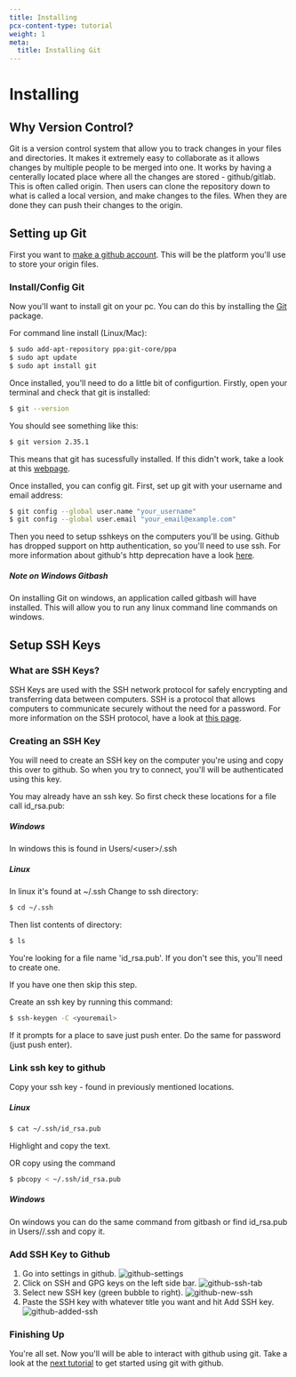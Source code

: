 ```yaml
---
title: Installing
pcx-content-type: tutorial
weight: 1
meta:
  title: Installing Git
---
```


# Installing

## Why Version Control?

Git is a version control system that allow you to track changes in your files and directories. It makes it extremely easy to collaborate as it allows changes by multiple people to be merged into one. It works by having a centerally located place where all the changes are stored - github/gitlab. This is often called origin. Then users can clone the repository down to what is called a local version, and make changes to the files. When they are done they can push their changes to the origin.

## Setting up Git

First you want to [make a github account](https://github.com/signup). This will be the platform you'll use to store your origin files.

### Install/Config Git

Now you'll want to install git on your pc. You can do this by installing the [Git](https://git-scm.com/downloads) package.

For command line install (Linux/Mac):

```sh
$ sudo add-apt-repository ppa:git-core/ppa
$ sudo apt update
$ sudo apt install git
```

Once installed, you'll need to do a little bit of configurtion. Firstly, open your terminal and check that git is installed:

```sh
$ git --version
```

You should see something like this:

```sh
$ git version 2.35.1
```

This means that git has sucessfully installed. If this didn't work, take a look at this [webpage](https://github.com/git-guides/install-git).

Once installed, you can config git. First, set up git with your username and email address:

```sh
$ git config --global user.name "your_username"
$ git config --global user.email "your_email@example.com"
```

Then you need to setup sshkeys on the computers you'll be using. Github has dropped support on http authentication, so you'll need to use ssh. For more information about github's http deprecation have a look [here](https://magecomp.com/blog/generate-personal-access-token-github/).

##### Note on Windows Gitbash

On installing Git on windows, an application called gitbash will have installed. This will allow you to run any linux command line commands on windows.

## Setup SSH Keys

### What are SSH Keys?

SSH Keys are used with the SSH network protocol for safely encrypting and transferring data between computers. SSH is a protocol that allows computers to communicate securely without the need for a password. For more information on the SSH protocol, have a look at [this page](https://www.ssh.com/ssh/).

### Creating an SSH Key

You will need to create an SSH key on the computer you're using and copy this over to github. So when you try to connect, you'll will be authenticated using this key.

You may already have an ssh key. So first check these locations for a file call id_rsa.pub:

##### Windows

In windows this is found in Users/\<user\>/.ssh

##### Linux

In linux it's found at ~/.ssh
Change to ssh directory:

```sh
$ cd ~/.ssh
```

Then list contents of directory:

```sh
$ ls
```

You're looking for a file name 'id_rsa.pub'. If you don't see this, you'll need to create one.

If you have one then skip this step.

Create an ssh key by running this command:

```sh
$ ssh-keygen -C <youremail>
```

If it prompts for a place to save just push enter.
Do the same for password (just push enter).

### Link ssh key to github

Copy your ssh key - found in previously mentioned locations.

##### Linux

```sh
$ cat ~/.ssh/id_rsa.pub
```

Highlight and copy the text.

OR copy using the command

```sh
$ pbcopy < ~/.ssh/id_rsa.pub
```

##### Windows

On windows you can do the same command from gitbash or find id_rsa.pub in Users/<user>/.ssh and copy it.

### Add SSH Key to Github

1. Go into settings in github.
![github-settings](../media/github-settings.png)
2. Click on SSH and GPG keys on the left side bar.
![github-ssh-tab](../media/github-ssh-tab.png)
3. Select new SSH key (green bubble to right).
![github-new-ssh](../media/github-new-ssh.png)
4. Paste the SSH key with whatever title you want and hit Add SSH key.
![github-added-ssh](../media/github-added-ssh.png)

### Finishing Up

You're all set. Now you'll will be able to interact with github using git. Take a look at the [next tutorial](../git-workflow) to get started using git with github.
